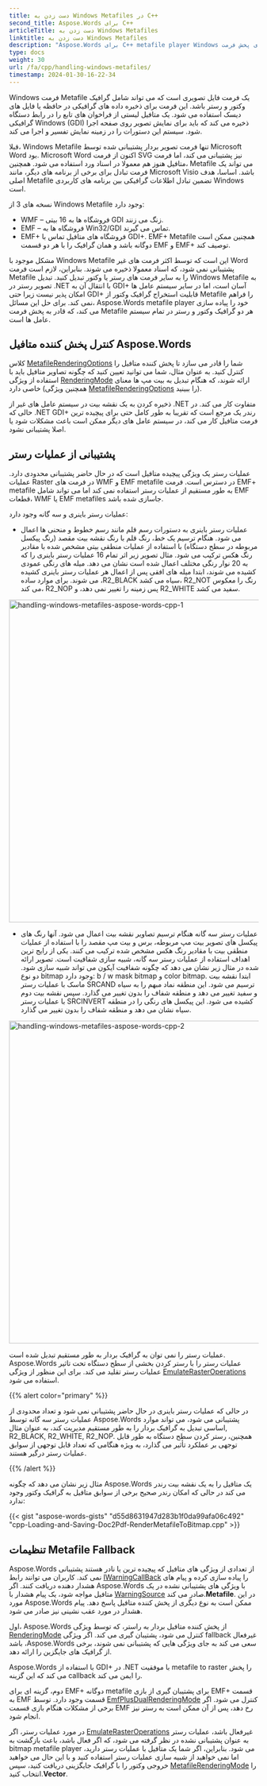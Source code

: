 ```yaml
---
title: دست زدن به Windows Metafiles در C++
second_title: Aspose.Words برای C++
articleTitle: دست زدن به Windows Metafiles
linktitle: دست زدن به Windows Metafiles
description: "Aspose.Words برای C++ metafile player Windows خود را برای پخش فرمت Metafile در تمام سیستم عامل ها پیاده سازی می کند و از مدیریت ویژگی های اساسی metafile پشتیبانی می کند و می تواند به نوع دیگری از پخش کننده metafile پاسخ دهد."
type: docs
weight: 30
url: /fa/cpp/handling-windows-metafiles/
timestamp: 2024-01-30-16-22-34
---
```


Windows فرمت Metafile یک فرمت فایل تصویری است که می تواند شامل گرافیک وکتور و رستر باشد. این فرمت برای ذخیره داده های گرافیکی در حافظه یا فایل های دیسک استفاده می شود. یک متافیل لیستی از فراخوان های تابع را در رابط دستگاه گرافیکی Windows (GDI) ذخیره می کند که باید برای نمایش تصویر روی صفحه اجرا شود. سیستم این دستورات را در زمینه نمایش تفسیر و اجرا می کند.

قبلا، Windows Metafile تنها فرمت تصویر بردار پشتیبانی شده توسط Microsoft Word بود. Microsoft Word اکنون از فرمت SVG نیز پشتیبانی می کند، اما فرمت متافیل هنوز هم معمولا در اسناد ورد استفاده می شود. همچنین، Metafile می تواند یک فرمت تبادل برای برخی از برنامه های دیگر، مانند Microsoft Visio باشد. اساسا، هدف اصلی Metafile تضمین تبادل اطلاعات گرافیکی بین برنامه های کاربردی Windows است.

نسخه های 3 از Windows Metafile وجود دارد:

- WMF – فروشگاه ها به 16 بیتی GDI زنگ می زنند.
- EMF – فروشگاه ها به Win32/GDI تماس می گیرند.
- EMF+ فروشگاه های متافیل تماس با GDI+. EMF+ Metafile همچنین ممکن است دوگانه باشد و همان گرافیک را با هر دو قسمت EMF و EMF+ توصیف کند.

مشکل موجود با Windows Metafile این است که توسط اکثر فرمت های غیر Word پشتیبانی نمی شود، که اسناد معمولا ذخیره می شوند. بنابراین، لازم است فرمت Metafile را به سایر فرمت های رستر یا وکتور تبدیل کنید. تبدیل Windows Metafile به تصویر رستر در .NET با انتقال آن به GDI+ آسان است، اما در سایر سیستم عامل ها امکان پذیر نیست زیرا حتی GDI+ قابلیت استخراج گرافیک وکتور از Metafile را فراهم نمی کند. برای حل این مسائل، Aspose.Words metafile player خود را پیاده سازی می کند، که قادر به پخش فرمت Metafile هر دو گرافیک وکتور و رستر در تمام سیستم عامل ها است.

## کنترل پخش کننده متافیل Aspose.Words

کلاس [MetafileRenderingOptions](https://reference.aspose.com/words/cpp/aspose.words.saving/metafilerenderingoptions/) شما را قادر می سازد تا پخش کننده متافیل را کنترل کنید. به عنوان مثال، شما می توانید تعیین کنید که چگونه تصاویر متافیل باید با استفاده از ویژگی [RenderingMode](https://reference.aspose.com/words/cpp/aspose.words.saving/metafilerenderingoptions/get_renderingmode/) ارائه شوند، که هنگام تبدیل به بیت مپ ها معنای خاصی دارد (همچنین ویژگی [MetafileRenderingOptions](https://reference.aspose.com/words/cpp/aspose.words.saving/metafilerenderingoptions/metafilerenderingoptions/) را ببینید).

ذخیره کردن به یک نقشه بیت در سیستم عامل های غیر از .NET متفاوت کار می کند. در حالی که .NET GDI+ رندر یک مرجع است که تقریبا به طور کامل حتی برای پیچیده ترین فرمت متافیل کار می کند، در سیستم عامل های دیگر ممکن است باعث مشکلات شود یا اصلا پشتیبانی نشود.

## پشتیبانی از عملیات رستر

عملیات رستر یک ویژگی پیچیده متافیل است که در حال حاضر پشتیبانی محدودی دارد. عملیات Raster در فرمت های WMF و EMF metafile در دسترس است. فرمت EMF+ metafile به طور مستقیم از عملیات رستر استفاده نمی کند اما می تواند شامل EMF قطعات، WMF یا EMF metafiles جاسازی شده باشد.

عملیات رستر باینری و سه گانه وجود دارد:

- عملیات رستر باینری به دستورات رسم قلم مانند رسم خطوط و منحنی ها اعمال می شود. هنگام ترسیم یک خط، رنگ قلم با رنگ نقشه بیت مقصد (رنگ پیکسل مربوطه در سطح دستگاه) با استفاده از عملیات منطقی بیتی مشخص شده با مقادیر رنگ هکس ترکیب می شود. مثال تصویر زیر اثر تمام 16 عملیات رستر باینری را که به 20 نوار رنگی مختلف اعمال شده است نشان می دهد. میله های رنگی عمودی کشیده می شوند، ابتدا میله های افقی پس از اعمال هر عملیات رستر باینری کشیده می شوند. برای موارد ساده ،R2_BLACK سیاه می کشد، R2_NOT رنگ را معکوس می کند، R2_NOP پس زمینه را تغییر نمی دهد، و R2_WHITE سفید می کشد.

<img src="handling-windows-metafiles-1.png" alt="handling-windows-metafiles-aspose-words-cpp-1" style="width:650px"/>

- عملیات رستر سه گانه هنگام ترسیم تصاویر نقشه بیت اعمال می شود. آنها رنگ های پیکسل های تصویر بیت مپ مربوطه، برس و بیت مپ مقصد را با استفاده از عملیات منطقی بیت با مقادیر رنگ هکس مشخص شده ترکیب می کنند. یکی از رایج ترین اهداف استفاده از عملیات رستر سه گانه، شبیه سازی شفافیت است. تصویر ارائه شده در مثال زیر نشان می دهد که چگونه شفافیت آیکون می تواند شبیه سازی شود. دو نوع bitmap وجود دارد: b / w mask bitmap و color bitmap. ابتدا نقشه بیت ماسک با عملیات رستر SRCAND ترسیم می شود. این منطقه نماد مبهم را به سیاه و سفید تغییر می دهد و منطقه شفاف را بدون تغییر می گذارد. سپس نقشه بیت دوم با عملیات رستر SRCINVERT کشیده می شود. این پیکسل های رنگی را در منطقه سیاه نشان می دهد و منطقه شفاف را بدون تغییر می گذارد.

<img src="handling-windows-metafiles-2.png" alt="handling-windows-metafiles-aspose-words-cpp-2" style="width:650px"/>

عملیات رستر را نمی توان به گرافیک بردار به طور مستقیم تبدیل شده است. Aspose.Words عملیات رستر را با رستر کردن بخشی از سطح دستگاه تحت تاثیر عملیات رستر تقلید می کند. برای این منظور از ویژگی [EmulateRasterOperations](https://reference.aspose.com/words/cpp/aspose.words.saving/metafilerenderingoptions/get_emulaterasteroperations/) استفاده می شود.

{{% alert color="primary" %}}

در حالی که عملیات رستر باینری در حال حاضر پشتیبانی نمی شود و تعداد محدودی از عملیات رستر سه گانه توسط Aspose.Words پشتیبانی می شود، می تواند موارد اساسی تبدیل به گرافیک بردار را به طور مستقیم مدیریت کند، به عنوان مثال, R2_BLACK, R2_WHITE, R2_NOP. همچنین، رستر کردن سطح دستگاه به طور قابل توجهی بر عملکرد تأثیر می گذارد، به ویژه هنگامی که تعداد قابل توجهی از سوابق عملیات رستر درگیر هستند.

{{% /alert %}}

مثال زیر نشان می دهد که چگونه Aspose.Words یک متافیل را به یک نقشه بیت رندر می کند در حالی که امکان رندر صحیح برخی از سوابق متافیل به گرافیک وکتور وجود ندارد:

{{< gist "aspose-words-gists" "d55d8631947d283b1f0da99afa06c492" "cpp-Loading-and-Saving-Doc2Pdf-RenderMetafileToBitmap.cpp" >}}

## تنظیمات Metafile Fallback

Aspose.Words از تعدادی از ویژگی های متافیل که پیچیده ترین یا نادر هستند پشتیبانی نمی کند. کاربران می توانند رابط [IWarningCallBack](https://reference.aspose.com/words/cpp/aspose.words/iwarningcallback/) را پیاده سازی کرده و پیام های هشدار دهنده دریافت کنند. اگر Aspose.Words با ویژگی های پشتیبانی نشده در یک متافیل مواجه شود، یک پیام هشدار با [WarningSource](https://reference.aspose.com/words/cpp/aspose.words/warninginfo/get_source/) صادر می کند.**Metafile**. در این مورد Aspose.Words ممکن است به نوع دیگری از پخش کننده متافیل پاسخ دهد. پیام هشدار در مورد عقب نشینی نیز صادر می شود.

اول، Aspose.Words از پخش کننده متافیل بردار به راستر، که توسط ویژگی [RenderingMode](https://reference.aspose.com/words/cpp/aspose.words.saving/metafilerenderingoptions/get_renderingmode/) کنترل می شود، پشتیبان گیری می کند. اگر ویژگی fallback غیرفعال باشد ،Aspose.Words سعی می کند به جای ویژگی هایی که پشتیبانی نمی شوند، برخی از گرافیک های جایگزین را ارائه دهد.

Aspose.Words با استفاده از GDI+ در .NET با موفقیت metafile to raster را پخش می کند که این گزینه callback را ایمن می کند.

دوم، گزینه ای برای EMF+ دوگانه metafile برای پشتیبان گیری از بازی EMF+ قسمت به EMF قسمت وجود دارد. توسط [EmfPlusDualRenderingMode](https://reference.aspose.com/words/cpp/aspose.words.saving/metafilerenderingoptions/get_emfplusdualrenderingmode/) کنترل می شود. اگر برخی از مشکلات هنگام بازی قسمت EMF رخ دهد، پس از آن ممکن است به رستر نیز انجام شود.

در مورد عملیات رستر، اگر [EmulateRasterOperations](https://reference.aspose.com/words/cpp/aspose.words.saving/metafilerenderingoptions/get_emulaterasteroperations/) غیرفعال باشد، عملیات رستر به عنوان پشتیبانی نشده در نظر گرفته می شود، که اگر فعال باشد، باعث بازگشت به bitmap metafile player می شود. بنابراین، اگر شما یک متافیل با عملیات رستر دارید، اما نمی خواهید از شبیه سازی عملیات رستر استفاده کنید و با این حال می خواهید خروجی وکتور را با گرافیک جایگزینی دریافت کنید، سپس [MetafileRenderingMode](https://reference.aspose.com/words/cpp/aspose.words.saving/metafilerenderingoptions/get_renderingmode/) را انتخاب کنید.**Vector**.
